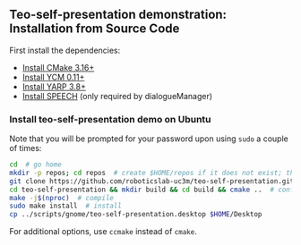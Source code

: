 ## Teo-self-presentation demonstration: Installation from Source Code

First install the dependencies:
- [Install CMake 3.16+](https://github.com/roboticslab-uc3m/installation-guides/blob/master/install-cmake.md)
- [Install YCM 0.11+](https://github.com/roboticslab-uc3m/installation-guides/blob/master/install-ycm.md)
- [Install YARP 3.8+](https://github.com/roboticslab-uc3m/installation-guides/blob/master/install-yarp.md)
- [Install SPEECH](https://github.com/roboticslab-uc3m/speech/blob/master/doc/speech-install.md) (only required by dialogueManager)

### Install teo-self-presentation demo on Ubuntu

Note that you will be prompted for your password upon using `sudo` a couple of times:

```bash
cd  # go home
mkdir -p repos; cd repos  # create $HOME/repos if it does not exist; then, enter it
git clone https://github.com/roboticslab-uc3m/teo-self-presentation.git  # download sources
cd teo-self-presentation && mkdir build && cd build && cmake ..  # configure via CMake
make -j$(nproc)  # compile
sudo make install  # install
cp ../scripts/gnome/teo-self-presentation.desktop $HOME/Desktop
```

For additional options, use `ccmake` instead of `cmake`.
